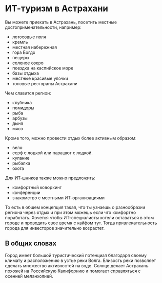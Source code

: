 # ИТ-туризм в Астрахани

Вы можете приехать в Астрахань, посетить местные достопримечательности, например:
 - лотосовые поля
 - кремль
 - местная набережная
 - гора Богдо
 - пещеры
 - соленое озеро
 - поездка на каспийское море
 - базы отдыха
 - местные красивые улочки
 - топовые рестораны Астрахани

Чем славится регион:
 - клубника
 - помидоры
 - рыба
 - арбузы
 - дыня
 - мясо

Кроме того, можно провести отдых более активным образом:
 - вело
 - серф с лодкой или парашют с лодкой.
 - купание
 - рыбалка
 - охота

Для ИТ-шников также можно предложить:
 - комфортный коворкинг
 - конференции
 - знакомство с местными ИТ-организациями

То есть в общем концепция такая, что ты узнаешь о разнообразии региона через отдых и при этом можешь если что комфортно поработать. Хочется чтобы ИТ-специалисты хотели оставаться в этом городе и проводить свое время с кайфом тут. Тогда привлекательность города для инвесторов значительно возрастет.

## В общих словах

Город имеет большой туристический потенциал благодаря своему климату и расположению в устье реки Волга. Близость реки позволяет сделать множество активностей на воде. Солнце делает Астрахань похожей на Российскую Калифорнию и помогает справляться с осенней меланхолией.
